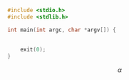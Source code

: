 ```C
#include <stdio.h>
#include <stdlib.h>

int main(int argc, char *argv[]) {
	
	
	exit(0);
}
```

$$\alpha$$